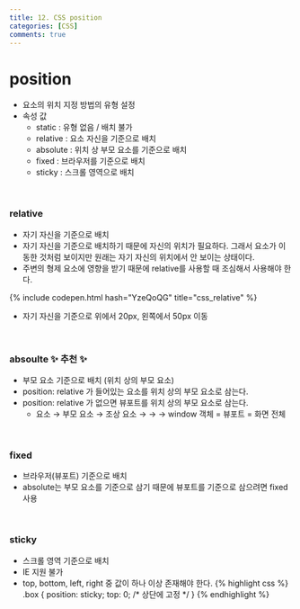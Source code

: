 ```yaml
---
title: 12. CSS position
categories: [CSS]
comments: true
---
```


# position
- 요소의 위치 지정 방법의 유형 설정
- 속성 값
    - static : 유형 없음 / 배치 불가
    - relative : 요소 자신을 기준으로 배치
    - absolute : 위치 상 부모 요소를 기준으로 배치
    - fixed : 브라우저를 기준으로 배치
    - sticky : 스크롤 영역으로 배치

<br>

### relative
- 자기 자신을 기준으로 배치
- 자기 자신을 기준으로 배치하기 때문에 자신의 위치가 필요하다. 그래서 요소가 이동한 것처럼 보이지만 원래는 자기 자신의 위치에서 안 보이는 상태이다.
- 주변의 형제 요소에 영향을 받기 때문에 relative를 사용할 때 조심해서 사용해야 한다.

{% include codepen.html hash="YzeQoQG" title="css_relative" %}
- 자기 자신을 기준으로 위에서 20px, 왼쪽에서 50px 이동

<br>

### absoulte ✨ 추천 ✨
- 부모 요소 기준으로 배치 (위치 상의 부모 요소)
- position: relative 가 들어있는 요소를 위치 상의 부모 요소로 삼는다.
- position: relative 가 없으면 뷰포트를 위치 상의 부모 요소로 삼는다.
    - 요소 → 부모 요소 → 조상 요소 → <body> → <html> → window 객체 = 뷰포트 = 화면 전체

<br>

### fixed
- 브라우저(뷰포트) 기준으로 배치
- absolute는 부모 요소를 기준으로 삼기 때문에 뷰포트를 기준으로 삼으려면 fixed 사용

<br>

### sticky
- 스크롤 영역 기준으로 배치
- IE 지원 불가
- top, bottom, left, right 중 값이 하나 이상 존재해야 한다.
{% highlight css %}
.box {
	position: sticky;
	top: 0;  /* 상단에 고정 */
}
{% endhighlight %}